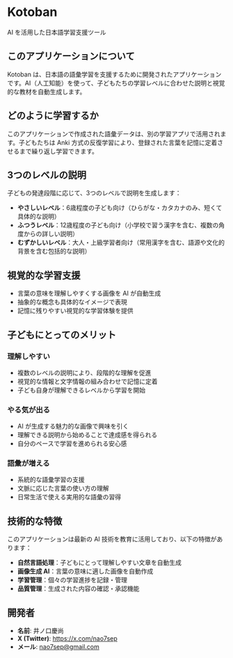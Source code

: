 # Kotoban

AI を活用した日本語学習支援ツール

## このアプリケーションについて

Kotoban は、日本語の語彙学習を支援するために開発されたアプリケーションです。AI（人工知能）を使って、子どもたちの学習レベルに合わせた説明と視覚的な教材を自動生成します。

## どのように学習するか

このアプリケーションで作成された語彙データは、別の学習アプリで活用されます。子どもたちは Anki 方式の反復学習により、登録された言葉を記憶に定着させるまで繰り返し学習できます。

## 3つのレベルの説明

子どもの発達段階に応じて、3つのレベルで説明を生成します：

- **やさしいレベル**：6歳程度の子ども向け（ひらがな・カタカナのみ、短くて具体的な説明）
- **ふつうレベル**：12歳程度の子ども向け（小学校で習う漢字を含む、複数の角度からの詳しい説明）
- **むずかしいレベル**：大人・上級学習者向け（常用漢字を含む、語源や文化的背景を含む包括的な説明）

## 視覚的な学習支援

- 言葉の意味を理解しやすくする画像を AI が自動生成
- 抽象的な概念も具体的なイメージで表現
- 記憶に残りやすい視覚的な学習体験を提供

## 子どもにとってのメリット

### 理解しやすい
- 複数のレベルの説明により、段階的な理解を促進
- 視覚的な情報と文字情報の組み合わせで記憶に定着
- 子ども自身が理解できるレベルから学習を開始

### やる気が出る
- AI が生成する魅力的な画像で興味を引く
- 理解できる説明から始めることで達成感を得られる
- 自分のペースで学習を進められる安心感

### 語彙が増える
- 系統的な語彙学習の支援
- 文脈に応じた言葉の使い方の理解
- 日常生活で使える実用的な語彙の習得

## 技術的な特徴

このアプリケーションは最新の AI 技術を教育に活用しており、以下の特徴があります：

- **自然言語処理**：子どもにとって理解しやすい文章を自動生成
- **画像生成 AI**：言葉の意味に適した画像を自動作成
- **学習管理**：個々の学習進捗を記録・管理
- **品質管理**：生成された内容の確認・承認機能

## 開発者

- **名前**: 井ノ口慶尚
- **X (Twitter)**: https://x.com/nao7sep
- **メール**: nao7sep@gmail.com
